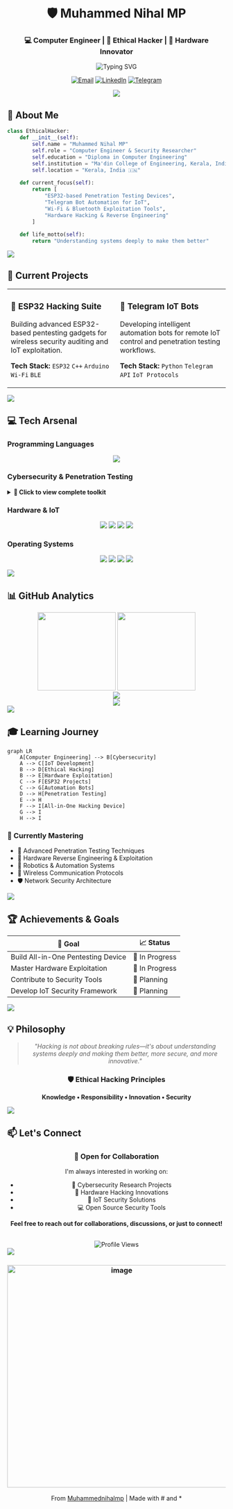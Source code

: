 <div align="center">

# 🛡️ Muhammed Nihal MP

### 💻 Computer Engineer | 🔐 Ethical Hacker | 🔧 Hardware Innovator

<img src="https://readme-typing-svg.herokuapp.com?font=Fira+Code&weight=600&size=28&pause=1000&color=00F7FF&center=true&vCenter=true&random=false&width=600&lines=Cybersecurity+Specialist;IoT+%26+Hardware+Hacker;Full+Stack+Developer;Penetration+Testing+Expert" alt="Typing SVG" />

[![Email](https://img.shields.io/badge/Email-D14836?style=for-the-badge&logo=gmail&logoColor=white)](mailto:muhammadnihalmp955@gmail.com)
[![LinkedIn](https://img.shields.io/badge/LinkedIn-0077B5?style=for-the-badge&logo=linkedin&logoColor=white)](https://www.linkedin.com/in/muhammed-nihal-mp-96a346283/)
[![Telegram](https://img.shields.io/badge/Telegram-26A5E4?style=for-the-badge&logo=telegram&logoColor=white)](https://t.me/Muhammed_Nihal_MP)

<img src="https://user-images.githubusercontent.com/73097560/115834477-dbab4500-a447-11eb-908a-139a6edaec5c.gif">

</div>

## 🎯 About Me

```python
class EthicalHacker:
    def __init__(self):
        self.name = "Muhammed Nihal MP"
        self.role = "Computer Engineer & Security Researcher"
        self.education = "Diploma in Computer Engineering"
        self.institution = "Ma'din College of Engineering, Kerala, India"
        self.location = "Kerala, India 🇮🇳"
        
    def current_focus(self):
        return [
            "ESP32-based Penetration Testing Devices",
            "Telegram Bot Automation for IoT",
            "Wi-Fi & Bluetooth Exploitation Tools",
            "Hardware Hacking & Reverse Engineering"
        ]
    
    def life_motto(self):
        return "Understanding systems deeply to make them better"
```

<img src="https://user-images.githubusercontent.com/73097560/115834477-dbab4500-a447-11eb-908a-139a6edaec5c.gif">

## 🚀 Current Projects

<table>
<tr>
<td width="50%">

### 🔧 ESP32 Hacking Suite
Building advanced ESP32-based pentesting gadgets for wireless security auditing and IoT exploitation.

**Tech Stack:** `ESP32` `C++` `Arduino` `Wi-Fi` `BLE`

</td>
<td width="50%">

### 🤖 Telegram IoT Bots
Developing intelligent automation bots for remote IoT control and penetration testing workflows.

**Tech Stack:** `Python` `Telegram API` `IoT Protocols`

</td>
</tr>
</table>

<img src="https://user-images.githubusercontent.com/73097560/115834477-dbab4500-a447-11eb-908a-139a6edaec5c.gif">

## 💻 Tech Arsenal

### Programming Languages
<p align="center">
  <img src="https://skillicons.dev/icons?i=python,cpp,c,java,php,bash,go,rust,js,html,css&theme=dark" />
</p>

### Cybersecurity & Penetration Testing
<details>
<summary><b>🔐 Click to view complete toolkit</b></summary>
<br>

| Category | Tools |
|----------|-------|
| **Network Scanning** | Nmap, Netdiscover, Wireshark, Tcpdump |
| **Web Application** | Burp Suite, OWASP ZAP, SQLmap, Gobuster, WPScan |
| **Password Cracking** | John the Ripper, Hashcat, Hydra |
| **Wireless Security** | Wifite, Bettercap, Ettercap |
| **Forensics** | Autopsy, Wireshark |
| **OSINT** | theHarvester, Maltego |
| **Reverse Engineering** | Ghidra |
| **Exploitation** | PowerShell, Evil-WinRM |

</details>

### Hardware & IoT
<p align="center">
  <img src="https://img.shields.io/badge/ESP32-000000?style=for-the-badge&logo=espressif&logoColor=white" />
  <img src="https://img.shields.io/badge/Arduino-00979D?style=for-the-badge&logo=arduino&logoColor=white" />
  <img src="https://img.shields.io/badge/Raspberry_Pi-C51A4A?style=for-the-badge&logo=raspberry-pi&logoColor=white" />
  <img src="https://img.shields.io/badge/IoT-0078D4?style=for-the-badge&logo=internet-of-things&logoColor=white" />
</p>

### Operating Systems
<p align="center">
  <img src="https://img.shields.io/badge/Kali_Linux-557C94?style=for-the-badge&logo=kali-linux&logoColor=white" />
  <img src="https://img.shields.io/badge/Parrot_OS-33CCFF?style=for-the-badge&logo=parrot-security&logoColor=white" />
  <img src="https://img.shields.io/badge/Ubuntu-E95420?style=for-the-badge&logo=ubuntu&logoColor=white" />
  <img src="https://img.shields.io/badge/Windows-0078D6?style=for-the-badge&logo=windows&logoColor=white" />
</p>

<img src="https://user-images.githubusercontent.com/73097560/115834477-dbab4500-a447-11eb-908a-139a6edaec5c.gif">

## 📊 GitHub Analytics

<div align="center">
  <img height="180em" src="https://github-readme-stats.vercel.app/api?username=Muhammednihalmp&show_icons=true&theme=tokyonight&include_all_commits=true&count_private=true&hide_border=true&bg_color=0D1117&title_color=00F7FF&icon_color=00F7FF&text_color=FFFFFF"/>
  <img height="180em" src="https://github-readme-stats.vercel.app/api/top-langs/?username=Muhammednihalmp&layout=compact&langs_count=8&theme=tokyonight&hide_border=true&bg_color=0D1117&title_color=00F7FF&text_color=FFFFFF"/>
</div>

<div align="center">
  <img src="https://github-readme-streak-stats.herokuapp.com/?user=Muhammednihalmp&theme=tokyonight&hide_border=true&background=0D1117&stroke=00F7FF&ring=00F7FF&fire=FF6B6B&currStreakLabel=00F7FF" />
</div>

<div align="center">
  <img src="https://github-readme-activity-graph.vercel.app/graph?username=Muhammednihalmp&theme=tokyo-night&hide_border=true&bg_color=0D1117&color=00F7FF&line=00F7FF&point=FFFFFF" />
</div>

<img src="https://user-images.githubusercontent.com/73097560/115834477-dbab4500-a447-11eb-908a-139a6edaec5c.gif">

## 🎓 Learning Journey

```mermaid
graph LR
    A[Computer Engineering] --> B[Cybersecurity]
    A --> C[IoT Development]
    B --> D[Ethical Hacking]
    B --> E[Hardware Exploitation]
    C --> F[ESP32 Projects]
    C --> G[Automation Bots]
    D --> H[Penetration Testing]
    E --> H
    F --> I[All-in-One Hacking Device]
    G --> I
    H --> I
```

### 🌱 Currently Mastering
- 🔐 Advanced Penetration Testing Techniques
- 🔧 Hardware Reverse Engineering & Exploitation
- 🤖 Robotics & Automation Systems
- 📡 Wireless Communication Protocols
- 🛡️ Network Security Architecture

<img src="https://user-images.githubusercontent.com/73097560/115834477-dbab4500-a447-11eb-908a-139a6edaec5c.gif">

## 🏆 Achievements & Goals

<div align="center">

| 🎯 Goal | 📈 Status |
|---------|-----------|
| Build All-in-One Pentesting Device | 🔄 In Progress |
| Master Hardware Exploitation | 🔄 In Progress |
| Contribute to Security Tools | 📝 Planning |
| Develop IoT Security Framework | 📝 Planning |

</div>

<img src="https://user-images.githubusercontent.com/73097560/115834477-dbab4500-a447-11eb-908a-139a6edaec5c.gif">

## 💡 Philosophy

<div align="center">

> *"Hacking is not about breaking rules—it's about understanding systems deeply and making them better, more secure, and more innovative."*

### 🛡️ Ethical Hacking Principles
**Knowledge • Responsibility • Innovation • Security**

</div>

<img src="https://user-images.githubusercontent.com/73097560/115834477-dbab4500-a447-11eb-908a-139a6edaec5c.gif">

## 📫 Let's Connect

<div align="center">

### 🤝 Open for Collaboration

I'm always interested in working on:
- 🔐 Cybersecurity Research Projects
- 🔧 Hardware Hacking Innovations
- 🤖 IoT Security Solutions
- 💻 Open Source Security Tools

**Feel free to reach out for collaborations, discussions, or just to connect!**

<br>

<img src="https://komarev.com/ghpvc/?username=Muhammednihalmp&label=Profile%20Views&color=00F7FF&style=for-the-badge" alt="Profile Views" />

</div>

<img src="https://user-images.githubusercontent.com/73097560/115834477-dbab4500-a447-11eb-908a-139a6edaec5c.gif">

<div align="center">
  
### <img width="512" height="512" alt="image" src="https://github.com/user-attachments/assets/7889388e-91d9-4dbb-b73d-9e03a3bc0793" />

 From [Muhammednihalmp](https://github.com/Muhammednihalmp) | Made with # and *

</div>
